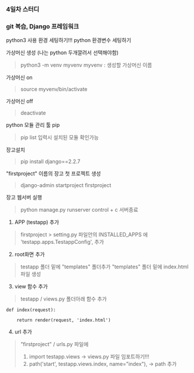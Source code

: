 ### 4일차 스터디
### git 복습, Django 프레임워크

python3 사용 환경 세팅하기!!!
python 환경변수 세팅하기

가상머신 생성 (나는 python 두개깔려서 선택해야함)
> python3 -m venv myvenv          myvenv : 생성할 가상머신 이름

가상머신 on
> source myvenv/bin/activate

가상머신 off
> deactivate

python 모듈 관리 툴  pip
> pip list       입력시 설치된 모듈 확인가능

장고설치
> pip install django==2.2.7

"firstproject" 이름의 장고 첫 프로젝트 생성
> django-admin startproject firstproject

장고 웹서버 실행
> python manage.py runserver
> control + c    서버종료

1. APP (testapp) 추가

> firstproject > setting.py 파일안의
> INSTALLED_APPS 에 'testapp.apps.TestappConfig',   추가

2. root화면 추가

> testapp 폴더 밑에  "templates" 폴더추가
> "templates" 폴더 밑에 index.html 파일 생성

3. view 함수 추가

> testapp / views.py 폴더아래 함수 추가

```
def index(request):

    return render(request, 'index.html')
```

4. url 추가

> "firstproject" / urls.py 파일에
> 1. import testapp.views                                    -> views.py 파일 임포트하기!!!
> 2. path('start', testapp.views.index, name="index"),       ->  path 추가